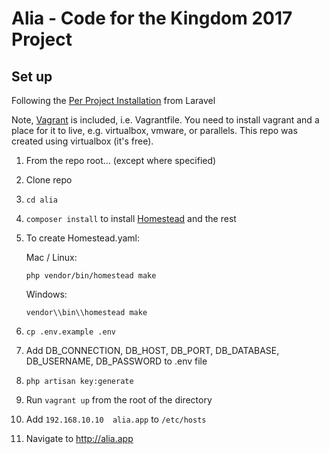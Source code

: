 # Alia - Code for the Kingdom 2017 Project

## Set up
Following the [Per Project Installation](https://laravel.com/docs/5.4/homestead#per-project-installation) from Laravel  

Note, [Vagrant](https://www.vagrantup.com/downloads.html) is included, i.e. Vagrantfile. You need to install vagrant and a place for it to live, e.g. virtualbox, vmware, or parallels. This repo was created using virtualbox (it's free).

1. From the repo root... (except where specified)
1. Clone repo
1. `cd alia`
1. `composer install` to install [Homestead](https://laravel.com/docs/5.4/homestead) and the rest
1. To create Homestead.yaml:

   Mac / Linux:
   
   ```php vendor/bin/homestead make```

   Windows:
   
   ```vendor\\bin\\homestead make```
1. `cp .env.example .env`
1. Add DB_CONNECTION, DB_HOST, DB_PORT, DB_DATABASE, DB_USERNAME, DB_PASSWORD to .env file
1. `php artisan key:generate`
1. Run `vagrant up` from the root of the directory
1. Add `192.168.10.10  alia.app` to `/etc/hosts` 
1. Navigate to http://alia.app
